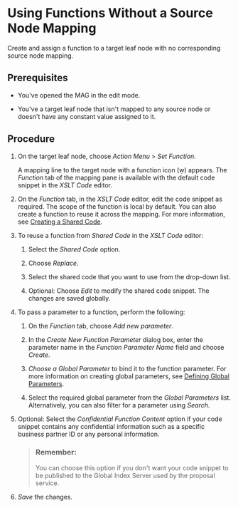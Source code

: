 <!-- loio5722493d7b994e50a380916e43304ee4 -->

<link rel="stylesheet" type="text/css" href="../css/sap-icons.css"/>

# Using Functions Without a Source Node Mapping

Create and assign a function to a target leaf node with no corresponding source node mapping.



<a name="loio5722493d7b994e50a380916e43304ee4__prereq_qcb_qwn_d4b"/>

## Prerequisites

-   You've opened the MAG in the edit mode.

-   You've a target leaf node that isn't mapped to any source node or doesn't have any constant value assigned to it.




## Procedure

1.  On the target leaf node, choose *Action Menu* \> *Set Function*.

    A mapping line to the target node with a function icon \(<span class="SAP-icons-V5"></span>\) appears. The *Function* tab of the mapping pane is available with the default code snippet in the *XSLT Code* editor.

2.  On the *Function* tab, in the *XSLT Code* editor, edit the code snippet as required. The scope of the function is local by default. You can also create a function to reuse it across the mapping. For more information, see [Creating a Shared Code](creating-a-shared-code-e951f66.md).

3.  To reuse a function from *Shared Code* in the *XSLT Code* editor:

    1.  Select the *Shared Code* option.

    2.  Choose *Replace*.

    3.  Select the shared code that you want to use from the drop-down list.

    4.  Optional: Choose *Edit* to modify the shared code snippet. The changes are saved globally.


4.  To pass a parameter to a function, perform the following:

    1.  On the *Function* tab, choose *Add new parameter*.

    2.  In the *Create New Function Parameter* dialog box, enter the parameter name in the *Function Parameter Name* field and choose *Create*.

    3.  *Choose a Global Parameter* to bind it to the function parameter. For more information on creating global parameters, see [Defining Global Parameters](defining-global-parameters-62fe053.md).

    4.  Select the required global parameter from the *Global Parameters* list. Alternatively, you can also filter for a parameter using *Search*.


5.  Optional: Select the *Confidential Function Content* option if your code snippet contains any confidential information such as a specific business partner ID or any personal information.

    > ### Remember:  
    > You can choose this option if you don't want your code snippet to be published to the Global Index Server used by the proposal service.

6.  *Save* the changes.


